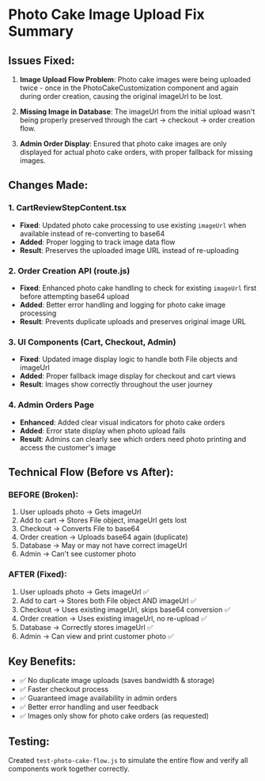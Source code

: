 # Photo Cake Image Upload Fix Summary

## Issues Fixed:

1. **Image Upload Flow Problem**: Photo cake images were being uploaded twice - once in the PhotoCakeCustomization component and again during order creation, causing the original imageUrl to be lost.

2. **Missing Image in Database**: The imageUrl from the initial upload wasn't being properly preserved through the cart → checkout → order creation flow.

3. **Admin Order Display**: Ensured that photo cake images are only displayed for actual photo cake orders, with proper fallback for missing images.

## Changes Made:

### 1. CartReviewStepContent.tsx
- **Fixed**: Updated photo cake processing to use existing `imageUrl` when available instead of re-converting to base64
- **Added**: Proper logging to track image data flow
- **Result**: Preserves the uploaded image URL instead of re-uploading

### 2. Order Creation API (route.js)
- **Fixed**: Enhanced photo cake handling to check for existing `imageUrl` first before attempting base64 upload
- **Added**: Better error handling and logging for photo cake image processing
- **Result**: Prevents duplicate uploads and preserves original image URL

### 3. UI Components (Cart, Checkout, Admin)
- **Fixed**: Updated image display logic to handle both File objects and imageUrl
- **Added**: Proper fallback image display for checkout and cart views
- **Result**: Images show correctly throughout the user journey

### 4. Admin Orders Page
- **Enhanced**: Added clear visual indicators for photo cake orders
- **Added**: Error state display when photo upload fails
- **Result**: Admins can clearly see which orders need photo printing and access the customer's image

## Technical Flow (Before vs After):

### BEFORE (Broken):
1. User uploads photo → Gets imageUrl
2. Add to cart → Stores File object, imageUrl gets lost
3. Checkout → Converts File to base64
4. Order creation → Uploads base64 again (duplicate)
5. Database → May or may not have correct imageUrl
6. Admin → Can't see customer photo

### AFTER (Fixed):
1. User uploads photo → Gets imageUrl ✅
2. Add to cart → Stores both File object AND imageUrl ✅
3. Checkout → Uses existing imageUrl, skips base64 conversion ✅
4. Order creation → Uses existing imageUrl, no re-upload ✅
5. Database → Correctly stores imageUrl ✅
6. Admin → Can view and print customer photo ✅

## Key Benefits:
- ✅ No duplicate image uploads (saves bandwidth & storage)
- ✅ Faster checkout process
- ✅ Guaranteed image availability in admin orders
- ✅ Better error handling and user feedback
- ✅ Images only show for photo cake orders (as requested)

## Testing:
Created `test-photo-cake-flow.js` to simulate the entire flow and verify all components work together correctly.
